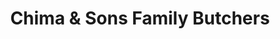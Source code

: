 ---
title: "Chima & Sons Family Butchers"
url: /gravesend/chima-und-sons-family-butchers/
shop: Metzgerei
---